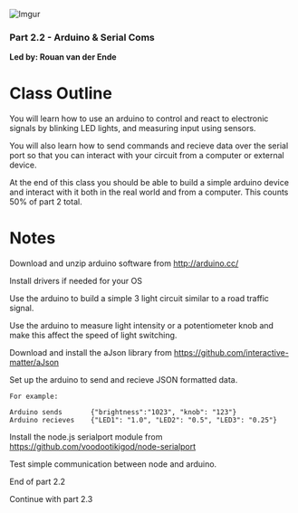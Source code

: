 ![Imgur](http://i.imgur.com/VIKVCOf.png)

### Part 2.2 - Arduino & Serial Coms 
**Led by: Rouan van der Ende**  

Class Outline
=============

You will learn how to use an arduino to control and react to electronic signals by blinking LED lights, and measuring input using sensors. 

You will also learn how to send commands and recieve data over the serial port so that you can interact with your circuit from a computer or external device.

At the end of this class you should be able to build a simple arduino device and interact with it both in the real world and from a computer. This counts 50% of part 2 total.

Notes
=====

Download and unzip arduino software from http://arduino.cc/

Install drivers if needed for your OS

Use the arduino to build a simple 3 light circuit similar to a road traffic signal.

Use the arduino to measure light intensity or a potentiometer knob and make this affect the speed of light switching.

Download and install the aJson library from https://github.com/interactive-matter/aJson 

Set up the arduino to send and recieve JSON formatted data. 

	For example:

	Arduino sends 		{"brightness":"1023", "knob": "123"}   
	Arduino recieves	{"LED1": "1.0", "LED2": "0.5", "LED3": "0.25"}   

Install the node.js serialport module from https://github.com/voodootikigod/node-serialport

Test simple communication between node and arduino.

End of part 2.2

Continue with part 2.3
